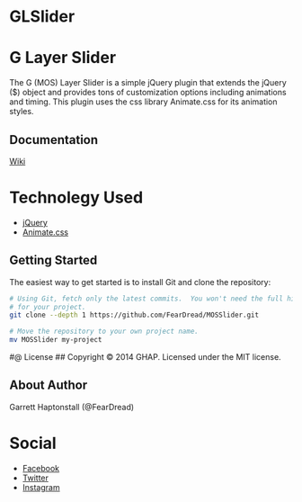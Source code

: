 GLSlider
=========
# G Layer Slider #

The G (MOS) Layer Slider is a simple jQuery plugin that extends the jQuery ($) object
and provides tons of customization options including animations and timing.  This plugin uses
the css library Animate.css for its animation styles.  

## Documentation ##

[Wiki](https://github.com/FearDread/MOSSlider/wiki)

# Technolegy Used
  - [jQuery](http://jquery.org)
  - [Animate.css](http://daneden.github.io/animate.css/)

## Getting Started ##

The easiest way to get started is to install Git and clone the repository:

``` bash
# Using Git, fetch only the latest commits.  You won't need the full history
# for your project.
git clone --depth 1 https://github.com/FearDread/MOSSlider.git

# Move the repository to your own project name.
mv MOSSlider my-project
```

#@ License ##
Copyright © 2014 GHAP. 
Licensed under the MIT license.

## About Author ##
Garrett Haptonstall (@FearDread)

# Social
  - [Facebook](https://www.facebook.com/ghaptonstall)
  - [Twitter](https://twitter.com/G_HAP)
  - [Instagram](https://instagram.com/ghap205)
